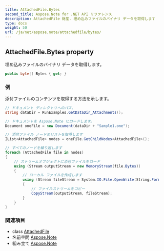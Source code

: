 ```yaml
---
title: AttachedFile.Bytes
second_title: Aspose.Note for .NET API リファレンス
description: AttachedFile 財産. 埋め込みファイルのバイナリ データを取得します
type: docs
weight: 50
url: /ja/net/aspose.note/attachedfile/bytes/
---
```

## AttachedFile.Bytes property

埋め込みファイルのバイナリ データを取得します。

```csharp
public byte[] Bytes { get; }
```

### 例

添付ファイルのコンテンツを取得する方法を示します。

```csharp
// ドキュメント ディレクトリへのパス。
string dataDir = RunExamples.GetDataDir_Attachments();

// ドキュメントを Aspose.Note にロードします。
Document oneFile = new Document(dataDir + "Sample1.one");

// 添付ファイル ノードのリストを取得します
IList<AttachedFile> nodes = oneFile.GetChildNodes<AttachedFile>();

// すべてのノードを繰り返します
foreach (AttachedFile file in nodes)
{
    // ストリームオブジェクトに添付ファイルをロード
    using (Stream outputStream = new MemoryStream(file.Bytes))
    {
        // ローカル ファイルを作成します
        using (Stream fileStream = System.IO.File.OpenWrite(String.Format(dataDir + file.FileName)))
        {
            // ファイルストリームをコピー
            CopyStream(outputStream, fileStream);
        }
    }
}
```

### 関連項目

* class [AttachedFile](../)
* 名前空間 [Aspose.Note](../../attachedfile/)
* 組み立て [Aspose.Note](../../../)


